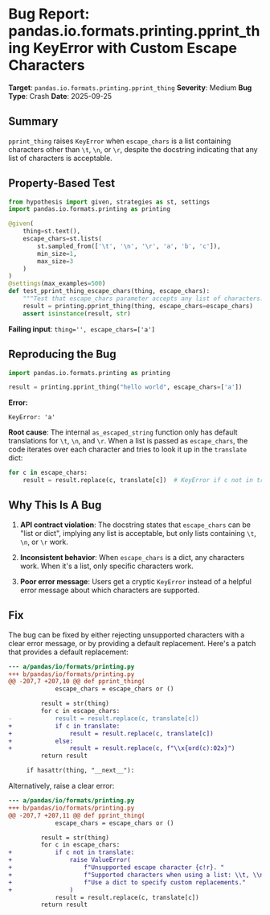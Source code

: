 # Bug Report: pandas.io.formats.printing.pprint_thing KeyError with Custom Escape Characters

**Target**: `pandas.io.formats.printing.pprint_thing`
**Severity**: Medium
**Bug Type**: Crash
**Date**: 2025-09-25

## Summary

`pprint_thing` raises `KeyError` when `escape_chars` is a list containing characters other than `\t`, `\n`, or `\r`, despite the docstring indicating that any list of characters is acceptable.

## Property-Based Test

```python
from hypothesis import given, strategies as st, settings
import pandas.io.formats.printing as printing

@given(
    thing=st.text(),
    escape_chars=st.lists(
        st.sampled_from(['\t', '\n', '\r', 'a', 'b', 'c']),
        min_size=1,
        max_size=3
    )
)
@settings(max_examples=500)
def test_pprint_thing_escape_chars(thing, escape_chars):
    """Test that escape_chars parameter accepts any list of characters."""
    result = printing.pprint_thing(thing, escape_chars=escape_chars)
    assert isinstance(result, str)
```

**Failing input**: `thing='', escape_chars=['a']`

## Reproducing the Bug

```python
import pandas.io.formats.printing as printing

result = printing.pprint_thing("hello world", escape_chars=['a'])
```

**Error:**
```
KeyError: 'a'
```

**Root cause**: The internal `as_escaped_string` function only has default translations for `\t`, `\n`, and `\r`. When a list is passed as `escape_chars`, the code iterates over each character and tries to look it up in the `translate` dict:

```python
for c in escape_chars:
    result = result.replace(c, translate[c])  # KeyError if c not in translate
```

## Why This Is A Bug

1. **API contract violation**: The docstring states that `escape_chars` can be "list or dict", implying any list is acceptable, but only lists containing `\t`, `\n`, or `\r` work.

2. **Inconsistent behavior**: When `escape_chars` is a dict, any characters work. When it's a list, only specific characters work.

3. **Poor error message**: Users get a cryptic `KeyError` instead of a helpful error message about which characters are supported.

## Fix

The bug can be fixed by either rejecting unsupported characters with a clear error message, or by providing a default replacement. Here's a patch that provides a default replacement:

```diff
--- a/pandas/io/formats/printing.py
+++ b/pandas/io/formats/printing.py
@@ -207,7 +207,10 @@ def pprint_thing(
             escape_chars = escape_chars or ()

         result = str(thing)
         for c in escape_chars:
-            result = result.replace(c, translate[c])
+            if c in translate:
+                result = result.replace(c, translate[c])
+            else:
+                result = result.replace(c, f"\\x{ord(c):02x}")
         return result

     if hasattr(thing, "__next__"):
```

Alternatively, raise a clear error:

```diff
--- a/pandas/io/formats/printing.py
+++ b/pandas/io/formats/printing.py
@@ -207,7 +207,11 @@ def pprint_thing(
             escape_chars = escape_chars or ()

         result = str(thing)
         for c in escape_chars:
+            if c not in translate:
+                raise ValueError(
+                    f"Unsupported escape character {c!r}. "
+                    f"Supported characters when using a list: \\t, \\n, \\r. "
+                    f"Use a dict to specify custom replacements."
+                )
             result = result.replace(c, translate[c])
         return result
```